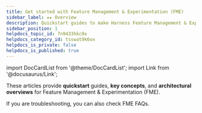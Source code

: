 ```yaml
---
title: Get started with Feature Management & Experimentation (FME)
sidebar_label: ★★ Overview
description: Quickstart guides to make Harness Feature Management & Experimentation work for you
sidebar_position: 1
helpdocs_topic_id: 7n9433hkc0x
helpdocs_category_id: tsswat9k6ox
helpdocs_is_private: false
helpdocs_is_published: true
---
```


import DocCardList from '@theme/DocCardList';
import Link from '@docusaurus/Link';

These articles provide **quickstart** guides, **key concepts**, and **architectural overviews** for Feature Management & Experimentation (FME). 

<DocCardList />

If you are troubleshooting, you can also check <Link to="/docs/faqs/feature-management-experimentation">FME FAQs</Link>.